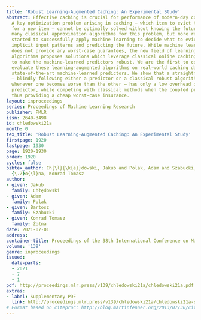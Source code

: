 ```yaml
---
title: 'Robust Learning-Augmented Caching: An Experimental Study'
abstract: Effective caching is crucial for performance of modern-day computing systems.
  A key optimization problem arising in caching – which item to evict to make room
  for a new item – cannot be optimally solved without knowing the future. There are
  many classical approximation algorithms for this problem, but more recently researchers
  started to successfully apply machine learning to decide what to evict by discovering
  implicit input patterns and predicting the future. While machine learning typically
  does not provide any worst-case guarantees, the new field of learning-augmented
  algorithms proposes solutions which leverage classical online caching algorithms
  to make the machine-learned predictors robust. We are the first to comprehensively
  evaluate these learning-augmented algorithms on real-world caching datasets and
  state-of-the-art machine-learned predictors. We show that a straightforward method
  – blindly following either a predictor or a classical robust algorithm, and switching
  whenever one becomes worse than the other – has only a low overhead over a well-performing
  predictor, while competing with classical methods when the coupled predictor fails,
  thus providing a cheap worst-case insurance.
layout: inproceedings
series: Proceedings of Machine Learning Research
publisher: PMLR
issn: 2640-3498
id: chledowski21a
month: 0
tex_title: 'Robust Learning-Augmented Caching: An Experimental Study'
firstpage: 1920
lastpage: 1930
page: 1920-1930
order: 1920
cycles: false
bibtex_author: Ch{\l}{\k{e}}dowski, Jakub and Polak, Adam and Szabucki, Bartosz and
  {\.Z}o{\l}na, Konrad Tomasz
author:
- given: Jakub
  family: Chłędowski
- given: Adam
  family: Polak
- given: Bartosz
  family: Szabucki
- given: Konrad Tomasz
  family: Żołna
date: 2021-07-01
address:
container-title: Proceedings of the 38th International Conference on Machine Learning
volume: '139'
genre: inproceedings
issued:
  date-parts:
  - 2021
  - 7
  - 1
pdf: http://proceedings.mlr.press/v139/chledowski21a/chledowski21a.pdf
extras:
- label: Supplementary PDF
  link: http://proceedings.mlr.press/v139/chledowski21a/chledowski21a-supp.pdf
# Format based on citeproc: http://blog.martinfenner.org/2013/07/30/citeproc-yaml-for-bibliographies/
---
```

